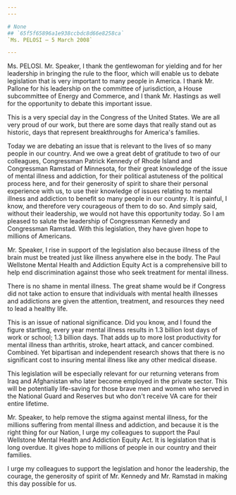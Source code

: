 ```yaml
---
---

# None
## `65f5f65896a1e938ccbdc8d66e8258ca`
`Ms. PELOSI — 5 March 2008`

---
```



Ms. PELOSI. Mr. Speaker, I thank the gentlewoman for yielding and for 
her leadership in bringing the rule to the floor, which will enable us 
to debate legislation that is very important to many people in America. 
I thank Mr. Pallone for his leadership on the committee of 
jurisdiction, a House subcommittee of Energy and Commerce, and I thank 
Mr. Hastings as well for the opportunity to debate this important 
issue.

This is a very special day in the Congress of the United States. We 
are all very proud of our work, but there are some days that really 
stand out as historic, days that represent breakthroughs for America's 
families.

Today we are debating an issue that is relevant to the lives of so 
many people in our country. And we owe a great debt of gratitude to two 
of our colleagues, Congressman Patrick Kennedy of Rhode Island and 
Congressman Ramstad of Minnesota, for their great knowledge of the 
issue of mental illness and addiction, for their political astuteness 
of the political process here, and for their generosity of spirit to 
share their personal experience with us, to use their knowledge of 
issues relating to mental illness and addiction to benefit so many 
people in our country. It is painful, I know, and therefore very 
courageous of them to do so. And simply said, without their leadership, 
we would not have this opportunity today. So I am pleased to salute the 
leadership of Congressman Kennedy and Congressman Ramstad. With this 
legislation, they have given hope to millions of Americans.

Mr. Speaker, I rise in support of the legislation also because 
illness of the brain must be treated just like illness anywhere else in 
the body. The Paul Wellstone Mental Health and Addiction Equity Act is 
a comprehensive bill to help end discrimination against those who seek 
treatment for mental illness.

There is no shame in mental illness. The great shame would be if 
Congress did not take action to ensure that individuals with mental 
health illnesses and addictions are given the attention, treatment, and 
resources they need to lead a healthy life.

This is an issue of national significance. Did you know, and I found 
the figure startling, every year mental illness results in 1.3 billion 
lost days of work or school; 1.3 billion days. That adds up to more 
lost productivity for mental illness than arthritis, stroke, heart 
attack, and cancer combined. Combined. Yet bipartisan and independent 
research shows that there is no significant cost to insuring mental 
illness like any other medical disease.

This legislation will be especially relevant for our returning 
veterans from Iraq and Afghanistan who later become employed in the 
private sector. This will be potentially life-saving for those brave 
men and women who served in the National Guard and Reserves but who 
don't receive VA care for their entire lifetime.

Mr. Speaker, to help remove the stigma against mental illness, for 
the millions suffering from mental illness and addiction, and because 
it is the right thing for our Nation, I urge my colleagues to support 
the Paul Wellstone Mental Health and Addiction Equity Act. It is 
legislation that is long overdue. It gives hope to millions of people 
in our country and their families.

I urge my colleagues to support the legislation and honor the 
leadership, the courage, the generosity of spirit of Mr. Kennedy and 
Mr. Ramstad in making this day possible for us.
